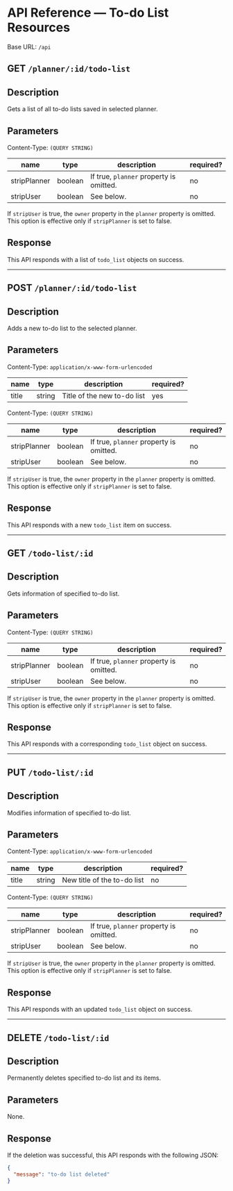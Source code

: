 # API Reference &mdash; To-do List Resources

Base URL: `/api`

## GET `/planner/:id/todo-list`

## Description

Gets a list of all to-do lists saved in selected planner.

## Parameters

Content-Type: `(QUERY STRING)`

| name         | type    | description                             | required? |
|--------------|---------|-----------------------------------------|-----------|
| stripPlanner | boolean | If true, `planner` property is omitted. | no        |
| stripUser    | boolean | See below.                              | no        |

If `stripUser` is true, the `owner` property in the `planner` property is
omitted. This option is effective only if `stripPlanner` is set to false.

## Response

This API responds with a list of `todo_list` objects on success.

----------------------------------------------------------------------

## POST `/planner/:id/todo-list`

## Description

Adds a new to-do list to the selected planner.

## Parameters

Content-Type: `application/x-www-form-urlencoded`

| name  | type   | description                 | required? |
|-------|--------|-----------------------------|-----------|
| title | string | Title of the new to-do list | yes       |

Content-Type: `(QUERY STRING)`

| name         | type    | description                             | required? |
|--------------|---------|-----------------------------------------|-----------|
| stripPlanner | boolean | If true, `planner` property is omitted. | no        |
| stripUser    | boolean | See below.                              | no        |

If `stripUser` is true, the `owner` property in the `planner` property is
omitted. This option is effective only if `stripPlanner` is set to false.

## Response

This API responds with a new `todo_list` item on success.

----------------------------------------------------------------------

## GET `/todo-list/:id`

## Description

Gets information of specified to-do list.

## Parameters

Content-Type: `(QUERY STRING)`

| name         | type    | description                             | required? |
|--------------|---------|-----------------------------------------|-----------|
| stripPlanner | boolean | If true, `planner` property is omitted. | no        |
| stripUser    | boolean | See below.                              | no        |

If `stripUser` is true, the `owner` property in the `planner` property is
omitted. This option is effective only if `stripPlanner` is set to false.

## Response

This API responds with a corresponding `todo_list` object on success.

----------------------------------------------------------------------

## PUT `/todo-list/:id`

## Description

Modifies information of specified to-do list.

## Parameters

Content-Type: `application/x-www-form-urlencoded`

| name  | type   | description                 | required? |
|-------|--------|-----------------------------|-----------|
| title | string | New title of the to-do list | no        |

Content-Type: `(QUERY STRING)`

| name         | type    | description                             | required? |
|--------------|---------|-----------------------------------------|-----------|
| stripPlanner | boolean | If true, `planner` property is omitted. | no        |
| stripUser    | boolean | See below.                              | no        |

If `stripUser` is true, the `owner` property in the `planner` property is
omitted. This option is effective only if `stripPlanner` is set to false.

## Response

This API responds with an updated `todo_list` object on success.

----------------------------------------------------------------------

## DELETE `/todo-list/:id`

## Description

Permanently deletes specified to-do list and its items.

## Parameters

None.

## Response

If the deletion was successful, this API responds with the following JSON:

```json
{
  "message": "to-do list deleted"
}
```
